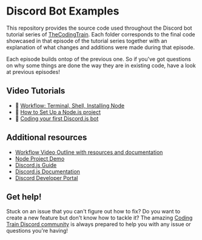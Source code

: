 # Discord Bot Examples

This repository provides the source code used throughout the Discord bot tutorial series of [TheCodingTrain](https://www.youtube.com/@TheCodingTrain). Each folder corresponds to the final code showcased in that episode of the tutorial series together with an explanation of what changes and additions were made during that episode.

Each episode builds ontop of the previous one. So if you've got questions on why some things are done the way they are in existing code, have a look at previous episodes!

## Video Tutorials
* 🚂 [Workflow: Terminal, Shell, Installing Node](https://thecodingtrain.com/tracks/discord-bots/discord/2023-workflow)
* 🚂 [How to Set Up a Node.js project](https://thecodingtrain.com/tracks/discord-bots/discord/setup-node-project)
* 🚂 [Coding your first Discord.js bot](https://thecodingtrain.com/tracks/discord-bots/discord/coding-a-bot)

## Additional resources

-   [Workflow Video Outline with resources and documentation](https://github.com/CodingTrain/Discord-Bot-Examples/wiki/Workflow:-Terminal,-Shell,-Node,-VSCode)
-   [Node Project Demo](https://github.com/CodingTrain/node-project-demo)
-   [Discord.js Guide](https://discordjs.guide/)
-   [Discord.js Documentation](https://discord.js.org/#/docs/main/stable/general/welcome)
-   [Discord Developer Portal](https://discord.com/developers/applications/)

## Get help!

Stuck on an issue that you can't figure out how to fix? Do you want to create a new feature but don't know how to tackle it? The amazing [Coding Train Discord community](https://thecodingtrain.com/discord) is always prepared to help you with any issue or questions you're having!
